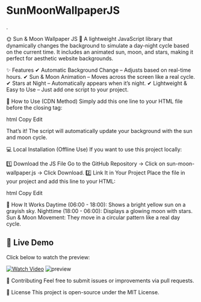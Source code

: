 # SunMoonWallpaperJS

.

🌞 Sun & Moon Wallpaper JS 🌙
A lightweight JavaScript library that dynamically changes the background to simulate a day-night cycle based on the current time. It includes an animated sun, moon, and stars, making it perfect for aesthetic website backgrounds.

✨ Features
✔ Automatic Background Change – Adjusts based on real-time hours.
✔ Sun & Moon Animation – Moves across the screen like a real cycle.
✔ Stars at Night – Automatically appears when it’s night.
✔ Lightweight & Easy to Use – Just add one script to your project.

🚀 How to Use (CDN Method)
Simply add this one line to your HTML file before the closing <body> tag:

html
Copy
Edit
<script src="https://cdn.jsdelivr.net/gh/Shubhamchoubey15/SunMoonWallpaperJS/sun-moon-wallpaper.js"></script>
That’s it! The script will automatically update your background with the sun and moon cycle.

💻 Local Installation (Offline Use)
If you want to use this project locally:

1️⃣ Download the JS File
Go to the GitHub Repository → Click on sun-moon-wallpaper.js → Click Download.
2️⃣ Link It in Your Project
Place the file in your project and add this line to your HTML:

html
Copy
Edit
<script src="sun-moon-wallpaper.js"></script>
📖 How It Works
Daytime (06:00 - 18:00): Shows a bright yellow sun on a grayish sky.
Nighttime (18:00 - 06:00): Displays a glowing moon with stars.
Sun & Moon Movement: They move in a circular pattern like a real day cycle.
## 🎥 Live Demo  

Click below to watch the preview:  

[![Watch Video](https://img.icons8.com/ios/452/video-playlist.png)](https://github.com/Shubhamchoubey15/SunMoonWallpaperJS/raw/main/preview.mp4)
![preview](https://github.com/user-attachments/assets/4c4935ca-4a9a-483e-abbd-344a3731db7b)

🤝 Contributing
Feel free to submit issues or improvements via pull requests.

📜 License
This project is open-source under the MIT License.

